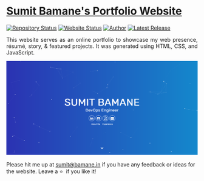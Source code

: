 # <a href="https://sumit.bamane.in" target="_blank">Sumit Bamane's Portfolio Website</a>

[![Repository Status](https://img.shields.io/badge/Repository%20Status-Maintained-dark%20green.svg)](https://sumitbamane.github.io)
[![Website Status](https://img.shields.io/badge/Website%20Status-Online-green)](https://sumit.bamane.in)
[![Author](https://img.shields.io/badge/Sumit%20Bamane-8A2BE2)](https://www.linkedin.com/in/SumitBamane/)
[![Latest Release](https://img.shields.io/github/last-commit/sumitbamane/sumitbamane.github.io)](https://github.com/SumitBamane/sumitbamane.github.io/commits/master)

<p align="justify">This website serves as an online portfolio to showcase my web presence, résumé, story, & featured projects. It was generated using HTML, CSS, and JavaScript.</p>

![Sumit Bamane's Portfolio Website](https://raw.githubusercontent.com/sumitbamane/sumitbamane.github.io/refs/heads/master/sumitbamane.github.io.png)

Please hit me up at sumit@bamane.in if you have any feedback or ideas for the website. Leave a :star: &nbsp;if you like it!
